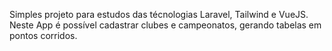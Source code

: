 
Simples projeto para estudos das técnologias Laravel, Tailwind e VueJS. 
Neste App é possível cadastrar clubes e campeonatos, gerando tabelas em pontos corridos.
